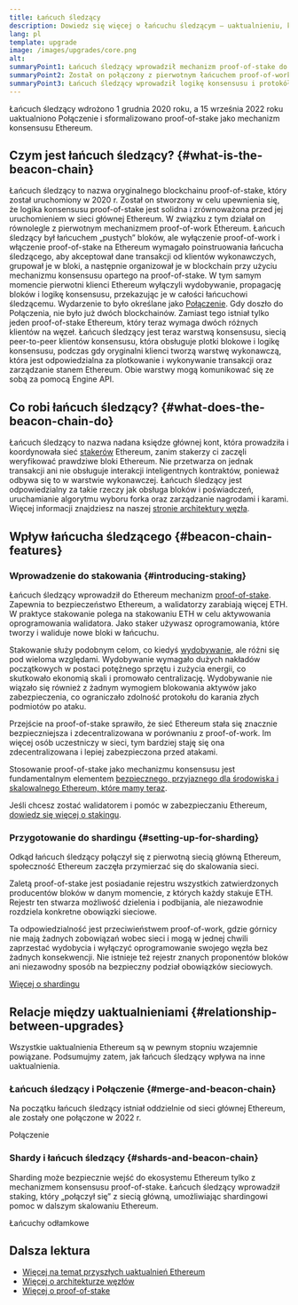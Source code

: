 ```yaml
---
title: Łańcuch śledzący
description: Dowiedz się więcej o łańcuchu śledzącym — uaktualnieniu, które wprowadziło mechanizm proof-of-stake w sieci Ethereum.
lang: pl
template: upgrade
image: /images/upgrades/core.png
alt:
summaryPoint1: Łańcuch śledzący wprowadził mechanizm proof-of-stake do ekosystemu Ethereum.
summaryPoint2: Został on połączony z pierwotnym łańcuchem proof-of-work Ethereum we wrześniu 2022.
summaryPoint3: Łańcuch śledzący wprowadził logikę konsensusu i protokół uzgadniania bloków, który obecnie zabezpiecza Ethereum.
---
```


<UpgradeStatus isShipped dateKey="page-upgrades:page-upgrades-beacon-date">
  Łańcuch śledzący wdrożono 1 grudnia 2020 roku, a 15 września 2022 roku uaktualniono Połączenie i sformalizowano proof-of-stake jako mechanizm konsensusu Ethereum.
</UpgradeStatus>

## Czym jest łańcuch śledzący? {#what-is-the-beacon-chain}

Łańcuch śledzący to nazwa oryginalnego blockchainu proof-of-stake, który został uruchomiony w 2020 r. Został on stworzony w celu upewnienia się, że logika konsensusu proof-of-stake jest solidna i zrównoważona przed jej uruchomieniem w sieci głównej Ethereum. W związku z tym działał on równolegle z pierwotnym mechanizmem proof-of-work Ethereum. Łańcuch śledzący był łańcuchem „pustych” bloków, ale wyłączenie proof-of-work i włączenie proof-of-stake na Ethereum wymagało poinstruowania łańcucha śledzącego, aby akceptował dane transakcji od klientów wykonawczych, grupował je w bloki, a następnie organizował je w blockchain przy użyciu mechanizmu konsensusu opartego na proof-of-stake. W tym samym momencie pierwotni klienci Ethereum wyłączyli wydobywanie, propagację bloków i logikę konsensusu, przekazując je w całości łańcuchowi śledzącemu. Wydarzenie to było określane jako [Połączenie](/roadmap/merge/). Gdy doszło do Połączenia, nie było już dwóch blockchainów. Zamiast tego istniał tylko jeden proof-of-stake Ethereum, który teraz wymaga dwóch różnych klientów na węzeł. Łańcuch śledzący jest teraz warstwą konsensusu, siecią peer-to-peer klientów konsensusu, która obsługuje plotki blokowe i logikę konsensusu, podczas gdy oryginalni klienci tworzą warstwę wykonawczą, która jest odpowiedzialna za plotkowanie i wykonywanie transakcji oraz zarządzanie stanem Ethereum. Obie warstwy mogą komunikować się ze sobą za pomocą Engine API.

## Co robi łańcuch śledzący? {#what-does-the-beacon-chain-do}

Łańcuch śledzący to nazwa nadana księdze głównej kont, która prowadziła i koordynowała sieć [stakerów](/staking/) Ethereum, zanim stakerzy ci zaczęli weryfikować prawdziwe bloki Ethereum. Nie przetwarza on jednak transakcji ani nie obsługuje interakcji inteligentnych kontraktów, ponieważ odbywa się to w warstwie wykonawczej. Łańcuch śledzący jest odpowiedzialny za takie rzeczy jak obsługa bloków i poświadczeń, uruchamianie algorytmu wyboru forka oraz zarządzanie nagrodami i karami. Więcej informacji znajdziesz na naszej [stronie architektury węzła](/developers/docs/nodes-and-clients/node-architecture/#node-comparison).

## Wpływ łańcucha śledzącego {#beacon-chain-features}

### Wprowadzenie do stakowania {#introducing-staking}

Łańcuch śledzący wprowadził do Ethereum mechanizm [proof-of-stake](/developers/docs/consensus-mechanisms/pos/). Zapewnia to bezpieczeństwo Ethereum, a walidatorzy zarabiają więcej ETH. W praktyce stakowanie polega na stakowaniu ETH w celu aktywowania oprogramowania walidatora. Jako staker używasz oprogramowania, które tworzy i waliduje nowe bloki w łańcuchu.

Stakowanie służy podobnym celom, co kiedyś [wydobywanie](/developers/docs/consensus-mechanisms/pow/mining/), ale różni się pod wieloma względami. Wydobywanie wymagało dużych nakładów początkowych w postaci potężnego sprzętu i zużycia energii, co skutkowało ekonomią skali i promowało centralizację. Wydobywanie nie wiązało się również z żadnym wymogiem blokowania aktywów jako zabezpieczenia, co ograniczało zdolność protokołu do karania złych podmiotów po ataku.

Przejście na proof-of-stake sprawiło, że sieć Ethereum stała się znacznie bezpieczniejsza i zdecentralizowana w porównaniu z proof-of-work. Im więcej osób uczestniczy w sieci, tym bardziej staję się ona zdecentralizowana i lepiej zabezpieczona przed atakami.

Stosowanie proof-of-stake jako mechanizmu konsensusu jest fundamentalnym elementem [bezpiecznego, przyjaznego dla środowiska i skalowalnego Ethereum, które mamy teraz](/roadmap/vision/).

<InfoBanner emoji=":money_bag:">
  Jeśli chcesz zostać walidatorem i pomóc w zabezpieczaniu Ethereum, <a href="/staking/">dowiedz się więcej o stakingu</a>.
</InfoBanner>

### Przygotowanie do shardingu {#setting-up-for-sharding}

Odkąd łańcuch śledzący połączył się z pierwotną siecią główną Ethereum, społeczność Ethereum zaczęła przymierzać się do skalowania sieci.

Zaletą proof-of-stake jest posiadanie rejestru wszystkich zatwierdzonych producentów bloków w danym momencie, z których każdy stakuje ETH. Rejestr ten stwarza możliwość dzielenia i podbijania, ale niezawodnie rozdziela konkretne obowiązki sieciowe.

Ta odpowiedzialność jest przeciwieństwem proof-of-work, gdzie górnicy nie mają żadnych zobowiązań wobec sieci i mogą w jednej chwili zaprzestać wydobycia i wyłączyć oprogramowanie swojego węzła bez żadnych konsekwencji. Nie istnieje też rejestr znanych proponentów bloków ani niezawodny sposób na bezpieczny podział obowiązków sieciowych.

[Więcej o shardingu](/roadmap/danksharding/)

## Relacje między uaktualnieniami {#relationship-between-upgrades}

Wszystkie uaktualnienia Ethereum są w pewnym stopniu wzajemnie powiązane. Podsumujmy zatem, jak łańcuch śledzący wpływa na inne uaktualnienia.

### Łańcuch śledzący i Połączenie {#merge-and-beacon-chain}

Na początku łańcuch śledzący istniał oddzielnie od sieci głównej Ethereum, ale zostały one połączone w 2022 r.

<ButtonLink href="/roadmap/merge/">
  Połączenie
</ButtonLink>

### Shardy i łańcuch śledzący {#shards-and-beacon-chain}

Sharding może bezpiecznie wejść do ekosystemu Ethereum tylko z mechanizmem konsensusu proof-of-stake. Łańcuch śledzący wprowadził staking, który „połączył się” z siecią główną, umożliwiając shardingowi pomoc w dalszym skalowaniu Ethereum.

<ButtonLink href="/roadmap/danksharding/">
  Łańcuchy odłamkowe
</ButtonLink>

## Dalsza lektura

- [Więcej na temat przyszłych uaktualnień Ethereum](/roadmap/vision)
- [Więcej o architekturze węzłów](/developers/docs/nodes-and-clients/node-architecture)
- [Więcej o proof-of-stake](/developers/docs/consensus-mechanisms/pos)
